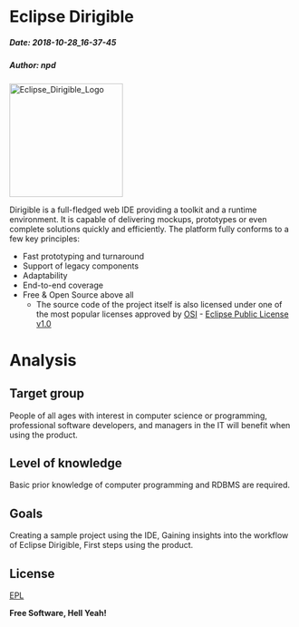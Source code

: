 # Eclipse Dirigible
##### Date: 2018-10-28_16-37-45
##### Author: npd

<a href="http://dirigible.io"><img src="http://www.dirigible.io/img/dirigible.svg" alt="Eclipse_Dirigible_Logo" width="200"/></a>

Dirigible is a full-fledged web IDE providing a toolkit and a runtime environment. It is capable of delivering mockups, prototypes or even complete solutions quickly and efficiently. The platform fully conforms to a few key principles:
  * Fast prototyping and turnaround
  * Support of legacy components
  * Adaptability
  * End-to-end coverage
  * Free & Open Source above all
    * The source code of the project itself is also licensed under one of the most popular licenses approved by [OSI] - [Eclipse Public License v1.0][epl]

# Analysis

## Target group
People of all ages with interest in computer science or programming, professional software developers, and managers in the IT will benefit when using
the product.

## Level of knowledge
Basic prior knowledge of computer programming and RDBMS are required.

## Goals
Creating a sample project using the IDE, Gaining insights into the workflow of Eclipse Dirigible, First steps using the product.

License
----

[EPL][epl]


**Free Software, Hell Yeah!**

[//]: # (These are reference links used in the body of this note and get stripped out when the markdown processor does its job. There is no need to format nicely because it shouldn't be seen. Thanks SO - http://stackoverflow.com/questions/4823468/store-comments-in-markdown-syntax)


   [OSI]: <http://opensource.org/about>
   [epl]: <https://www.eclipse.org/legal/epl-v10.html>
